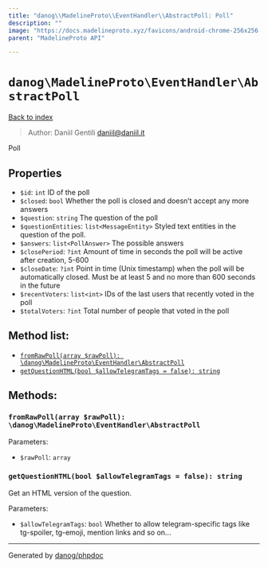 ```yaml
---
title: "danog\\MadelineProto\\EventHandler\\AbstractPoll: Poll"
description: ""
image: "https://docs.madelineproto.xyz/favicons/android-chrome-256x256.png"
parent: "MadelineProto API"

---
```

# `danog\MadelineProto\EventHandler\AbstractPoll`
[Back to index](../../../index.html)

> Author: Daniil Gentili <daniil@daniil.it>  
  

Poll  



## Properties
* `$id`: `int` ID of the poll
* `$closed`: `bool` Whether the poll is closed and doesn’t accept any more answers
* `$question`: `string` The question of the poll
* `$questionEntities`: `list<MessageEntity>` Styled text entities in the question of the poll.
* `$answers`: `list<PollAnswer>` The possible answers
* `$closePeriod`: `?int` Amount of time in seconds the poll will be active after creation, 5-600
* `$closeDate`: `?int` Point in time (Unix timestamp) when the poll will be automatically closed. Must be at least 5 and no more than 600 seconds in the future
* `$recentVoters`: `list<int>` IDs of the last users that recently voted in the poll
* `$totalVoters`: `?int` Total number of people that voted in the poll

## Method list:
* [`fromRawPoll(array $rawPoll): \danog\MadelineProto\EventHandler\AbstractPoll`](#fromRawPoll)
* [`getQuestionHTML(bool $allowTelegramTags = false): string`](#getQuestionHTML)

## Methods:
### <a name="fromRawPoll"></a> `fromRawPoll(array $rawPoll): \danog\MadelineProto\EventHandler\AbstractPoll`




Parameters:

* `$rawPoll`: `array`   



### <a name="getQuestionHTML"></a> `getQuestionHTML(bool $allowTelegramTags = false): string`

Get an HTML version of the question.


Parameters:

* `$allowTelegramTags`: `bool` Whether to allow telegram-specific tags like tg-spoiler, tg-emoji, mention links and so on...  



---
Generated by [danog/phpdoc](https://phpdoc.daniil.it)

